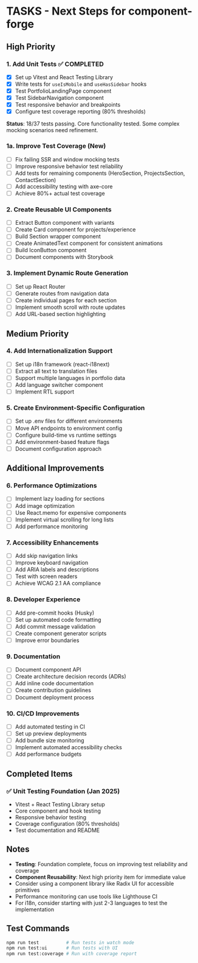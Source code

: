 # TASKS - Next Steps for component-forge

## High Priority

### 1. Add Unit Tests ✅ COMPLETED
- [x] Set up Vitest and React Testing Library
- [x] Write tests for `useIsMobile` and `useHasSidebar` hooks
- [x] Test PortfolioLandingPage component
- [x] Test SidebarNavigation component
- [x] Test responsive behavior and breakpoints
- [x] Configure test coverage reporting (80% thresholds)

**Status**: 18/37 tests passing. Core functionality tested. Some complex mocking scenarios need refinement.

### 1a. Improve Test Coverage (New)
- [ ] Fix failing SSR and window mocking tests
- [ ] Improve responsive behavior test reliability
- [ ] Add tests for remaining components (HeroSection, ProjectsSection, ContactSection)
- [ ] Add accessibility testing with axe-core
- [ ] Achieve 80%+ actual test coverage

### 2. Create Reusable UI Components
- [ ] Extract Button component with variants
- [ ] Create Card component for projects/experience
- [ ] Build Section wrapper component
- [ ] Create AnimatedText component for consistent animations
- [ ] Build IconButton component
- [ ] Document components with Storybook

### 3. Implement Dynamic Route Generation
- [ ] Set up React Router
- [ ] Generate routes from navigation data
- [ ] Create individual pages for each section
- [ ] Implement smooth scroll with route updates
- [ ] Add URL-based section highlighting

## Medium Priority

### 4. Add Internationalization Support
- [ ] Set up i18n framework (react-i18next)
- [ ] Extract all text to translation files
- [ ] Support multiple languages in portfolio data
- [ ] Add language switcher component
- [ ] Implement RTL support

### 5. Create Environment-Specific Configuration
- [ ] Set up .env files for different environments
- [ ] Move API endpoints to environment config
- [ ] Configure build-time vs runtime settings
- [ ] Add environment-based feature flags
- [ ] Document configuration approach

## Additional Improvements

### 6. Performance Optimizations
- [ ] Implement lazy loading for sections
- [ ] Add image optimization
- [ ] Use React.memo for expensive components
- [ ] Implement virtual scrolling for long lists
- [ ] Add performance monitoring

### 7. Accessibility Enhancements
- [ ] Add skip navigation links
- [ ] Improve keyboard navigation
- [ ] Add ARIA labels and descriptions
- [ ] Test with screen readers
- [ ] Achieve WCAG 2.1 AA compliance

### 8. Developer Experience
- [ ] Add pre-commit hooks (Husky)
- [ ] Set up automated code formatting
- [ ] Add commit message validation
- [ ] Create component generator scripts
- [ ] Improve error boundaries

### 9. Documentation
- [ ] Document component API
- [ ] Create architecture decision records (ADRs)
- [ ] Add inline code documentation
- [ ] Create contribution guidelines
- [ ] Document deployment process

### 10. CI/CD Improvements
- [ ] Add automated testing in CI
- [ ] Set up preview deployments
- [ ] Add bundle size monitoring
- [ ] Implement automated accessibility checks
- [ ] Add performance budgets

## Completed Items

### ✅ Unit Testing Foundation (Jan 2025)
- Vitest + React Testing Library setup
- Core component and hook testing
- Responsive behavior testing
- Coverage configuration (80% thresholds)
- Test documentation and README

## Notes

- **Testing**: Foundation complete, focus on improving test reliability and coverage
- **Component Reusability**: Next high priority item for immediate value
- Consider using a component library like Radix UI for accessible primitives
- Performance monitoring can use tools like Lighthouse CI
- For i18n, consider starting with just 2-3 languages to test the implementation

## Test Commands

```bash
npm run test          # Run tests in watch mode
npm run test:ui       # Run tests with UI
npm run test:coverage # Run with coverage report
```